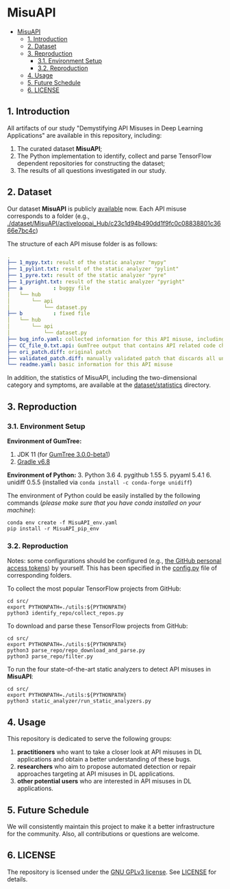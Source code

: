# MisuAPI

- [MisuAPI](#misuapi)
  - [1. Introduction](#1-introduction)
  - [2. Dataset](#2-dataset)
  - [3. Reproduction](#3-reproduction)
    - [3.1. Environment Setup](#31-environment-setup)
    - [3.2. Reproduction](#32-reproduction)
  - [4. Usage](#4-usage)
  - [5. Future Schedule](#5-future-schedule)
  - [6. LICENSE](#6-license)

## 1. Introduction

All artifacts of our study "Demystifying API Misuses in Deep Learning Applications" are available in this repository, including:

1. The curated dataset **MisuAPI**;
2. The Python implementation to identify, collect and parse TensorFlow dependent repositories for constructing the dataset;
3. The results of all questions investigated in our study.

## 2. Dataset

Our dataset **MisuAPI** is publicly [available](./dataset/MisuAPI) now. Each API misuse corresponds to a folder (e.g., [./dataset/MisuAPI/activeloopai_Hub/c23c1d94b490dd1f9fc0c08838801c3666e7bc4c](./dataset/MisuAPI/activeloopai_Hub/c23c1d94b490dd1f9fc0c08838801c3666e7bc4c))

The structure of each API misuse folder is as follows:

```yaml
.
├── 1_mypy.txt: result of the static analyzer "mypy"
├── 1_pylint.txt: result of the static analyzer "pylint"
├── 1_pyre.txt: result of the static analyzer "pyre"
├── 1_pyright.txt: result of the static analyzer "pyright"
├── a          : buggy file
│   └── hub
│       └── api
│           └── dataset.py
├── b          : fixed file
│   └── hub
│       └── api
│           └── dataset.py
├── bug_info.yaml: collected information for this API misuse, including related issue links and messages
├── CC_file_0.txt.api: GumTree output that contains API related code changes
├── ori_patch.diff: original patch
├── validated_patch.diff: manually validated patch that discards all unrelated code changes
└── readme.yaml: basic information for this API misuse
```

In addition, the statistics of MisuAPI, including the two-dimensional category and symptoms, are available at the [dataset/statistics](./dataset/statistics) directory.


## 3. Reproduction

### 3.1. Environment Setup

**Environment of GumTree:**
1. JDK 11 (for [GumTree 3.0.0-beta1](https://github.com/GumTreeDiff/gumtree/tree/v3.0.0-beta1))
2. [Gradle v6.8](https://gradle.org/releases/)

**Environment of Python:**
3. Python 3.6
4. pygithub 1.55
5. pyyaml 5.4.1
6. unidiff 0.5.5 (installed via `conda install -c conda-forge unidiff`)

The environment of Python could be easily installed by the following commands (*please make sure that you have conda installed on your machine*):

```shell
conda env create -f MisuAPI_env.yaml
pip install -r MisuAPI_pip_env
```

### 3.2. Reproduction

Notes: some configurations should be configured (e.g., [the GitHub personal access tokens](https://github.com/settings/tokens)) by yourself. This has been specified in the [config.py](./src/config.py) file of corresponding folders.

To collect the most popular TensorFlow projects from GitHub:

```shell
cd src/
export PYTHONPATH=./utils:${PYTHONPATH}
python3 identify_repo/collect_repos.py
```

To download and parse these TensorFlow projects from GitHub:

```shell
cd src/
export PYTHONPATH=./utils:${PYTHONPATH}
python3 parse_repo/repo_download_and_parse.py
python3 parse_repo/filter.py
```

To run the four state-of-the-art static analyzers to detect API misuses in **MisuAPI**:

```shell
cd src/
export PYTHONPATH=./utils:${PYTHONPATH}
python3 static_analyzer/run_static_analyzers.py
```

## 4. Usage

This repository is dedicated to serve the following groups:

1. **practitioners** who want to take a closer look at API misuses in DL applications and obtain a better understanding of these bugs.
2. **researchers** who aim to propose automated detection or repair approaches targeting at API misuses in DL applications.
3. **other potential users** who are interested in API misuses in DL applications.

## 5. Future Schedule

We will consistently maintain this project to make it a better infrastructure for the community. Also, all contributions or questions are welcome.

## 6. LICENSE

The repository is licensed under the [GNU GPLv3 license](https://www.gnu.org/licenses/gpl-3.0-standalone.html). See [LICENSE](./LICENSE) for details.

